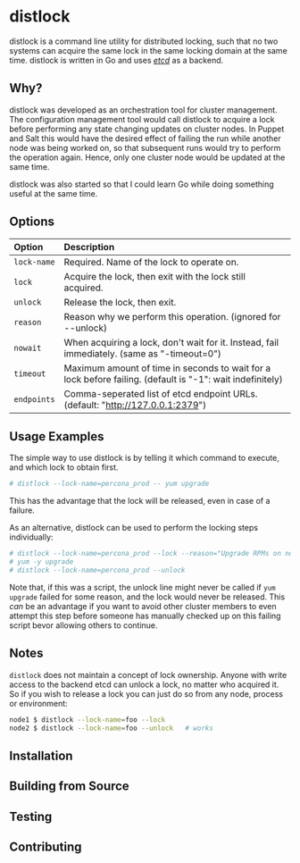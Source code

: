 # distlock

distlock is a command line utility for distributed locking, such that
no two systems can acquire the same lock in the same locking domain
at the same time. distlock is written in Go and uses
[*etcd*](https://github.com/coreos/etcd) as a backend.

## Why?

distlock was developed as an orchestration tool for cluster management.
The configuration management tool would call distlock to acquire a
lock before performing any state changing updates on cluster nodes.
In Puppet and Salt this would have the desired effect of failing the
run while another node was being worked on, so that subsequent runs
would try to perform the operation again. Hence, only one cluster
node would be updated at the same time.

distlock was also started so that I could learn Go while doing something
useful at the same time.

## Options

| Option      | Description |
| :---        | :--- |
| `lock-name` | Required. Name of the lock to operate on. |
| `lock`      | Acquire the lock, then exit with the lock still acquired. |
| `unlock`    | Release the lock, then exit. |
| `reason`    | Reason why we perform this operation. (ignored for --unlock) |
| `nowait`    | When acquiring a lock, don't wait for it. Instead, fail immediately. (same as "-timeout=0") |
| `timeout`   | Maximum amount of time in seconds to wait for a lock before failing. (default is "-1": wait indefinitely) |
| `endpoints` | Comma-seperated list of etcd endpoint URLs. (default: "http://127.0.0.1:2379") |

## Usage Examples

The simple way to use distlock is by telling it which command to
execute, and which lock to obtain first.

```sh
# distlock --lock-name=percona_prod -- yum upgrade
```

This has the advantage that the lock will be released, even in case
of a failure.

As an alternative, distlock can be used to perform the locking steps
individually:

```sh
# distlock --lock-name=percona_prod --lock --reason="Upgrade RPMs on node-3"
# yum -y upgrade
# distlock --lock-name=percona_prod --unlock
```

Note that, if this was a script, the unlock line might never be called
if `yum upgrade` failed for some reason, and the lock would never be
released. This *can* be an advantage if you want to avoid other cluster
members to even attempt this step before someone has manually checked
up on this failing script bevor allowing others to continue.

## Notes

`distlock` does not maintain a concept of lock ownership. Anyone with
write access to the backend etcd can unlock a lock, no matter who
acquired it. So if you wish to release a lock you can just do so
from any node, process or environment:

```sh
node1 $ distlock --lock-name=foo --lock
node2 $ distlock --lock-name=foo --unlock   # works
```

## Installation

## Building from Source

## Testing

## Contributing

